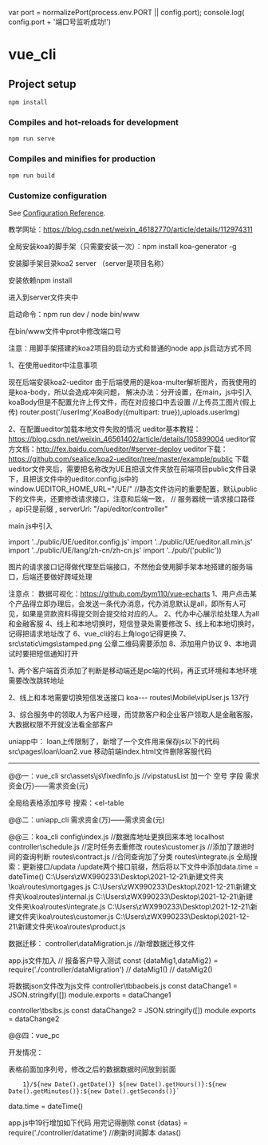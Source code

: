 var port = normalizePort(process.env.PORT || config.port);
console.log( config.port + '端口号监听成功!')
# vue_cli

## Project setup
```
npm install
```

### Compiles and hot-reloads for development
```
npm run serve
```

### Compiles and minifies for production
```
npm run build
```

### Customize configuration
See [Configuration Reference](https://cli.vuejs.org/config/).


教学网址：https://blog.csdn.net/weixin_46182770/article/details/112974311

全局安装koa的脚手架（只需要安装一次）：npm install koa-generator -g

安装脚手架目录koa2 server （server是项目名称）

安装依赖npm install

进入到server文件夹中

启动命令：npm run dev / node bin/www

在bin/www文件中prot中修改端口号

注意：用脚手架搭建的koa2项目的启动方式和普通的node app.js启动方式不同

1、在使用ueditor中注意事项

现在后端安装koa2-ueditor 由于后端使用的是koa-multer解析图片，而我使用的是koa-body，所以会造成冲突问题， 解决办法：分开设置，在main，js中引入koaBody但是不配置允许上传文件，而在对应接口中去设置 //上传员工图片(假上传) router.post('/userImg',KoaBody({multipart: true}),uploads.userImg)

2、在配置ueditor加载本地文件失败的情况
 ueditor基本教程：https://blog.csdn.net/weixin_46561402/article/details/105899004 
 ueditor官方文档：http://fex.baidu.com/ueditor/#server-deploy 
 ueditor下载：https://github.com/sealice/koa2-ueditor/tree/master/example/public 
 下载ueditor文件夹后，需要把名称改为UE且把该文件夹放在前端项目public文件目录下，且把该文件中的ueditor.config.js中的 window.UEDITOR_HOME_URL="/UE/" //静态文件访问的重要配置，默认public下的文件夹，还要修改请求接口，注意和后端一致， // 服务器统一请求接口路径 ，api只是前缀 , serverUrl: "/api/editor/controller"

main.js中引入

import '../public/UE/ueditor.config.js' import '../public/UE/ueditor.all.min.js' import '../public/UE/lang/zh-cn/zh-cn.js' import '../pub/('public'))

图片的请求接口记得做代理至后端接口，不然他会使用脚手架本地搭建的服务端口，后端还要做好跨域处理

注意点：
数据可视化：https://github.com/bym110/vue-echarts
1、用户点击某个产品得立即办理后，会发送一条代办消息，代办消息默认是all，即所有人可见，如果是贷款资料得提交则会提交给对应的人。
2、代办中心展示给处理人为all和金融客服
4、线上和本地切换时，短信登录处需要修改
5、线上和本地切换时，记得把请求地址改了
6、vue_cli的右上角logo记得更换
7、src\static\imgs\stamped.png 公章二维码需要添加
8、添加用户协议
9、本地调试时要把短信通知打开

1、两个客户端首页添加了判断是移动端还是pc端的代码，再正式环境和本地环境需要改改跳转地址

2、线上和本地需要切换短信发送接口 koa--- routes\Mobile\vipUser.js 137行

3、综合服务中的领取人为客户经理，而贷款客户和企业客户领取人是金融客服，大数据权限不开就没法看全部客户

uniapp中：
loan上传限制了，新增了一个文件用来保存js以下的代码
src\pages\loan\loan2.vue
移动前端index.html文件删除客服代码

-----------------------------------------------------------------------------------------------
@@一：vue_cli
src\assets\js\fixedInfo.js  //vipstatusList 加一个 空号 字段
需求资金(万)——需求资金(元)

全局给表格添加序号
搜索：<el-table

<el-table-column
          label="序号"
          type="index"
          width="50">
</el-table-column>

@@二：uniapp_cli
需求资金(万)——需求资金(元)


@@三：koa_cli
config\index.js  //数据库地址更换回来本地  localhost
controller\schedule.js //定时任务去重修改
routes\customer.js //添加了跟进时间的查询判断
routes\contract.js //合同查询加了分类
routes\integrate.js
全局搜索：更新接口/updata  /update两个接口前缀，然后将以下文件中添加data.time = dateTime()
C:\Users\zWX990233\Desktop\2021-12-21\新建文件夹\koa\routes\mortgages.js
C:\Users\zWX990233\Desktop\2021-12-21\新建文件夹\koa\routes\internal.js
C:\Users\zWX990233\Desktop\2021-12-21\新建文件夹\koa\routes\integrate.js
C:\Users\zWX990233\Desktop\2021-12-21\新建文件夹\koa\routes\customer.js
C:\Users\zWX990233\Desktop\2021-12-21\新建文件夹\koa\routes\product.js


数据迁移：
controller\dataMigration.js //新增数据迁移文件

app.js文件加入
// 报备客户导入测试
const {dataMig1,dataMig2} = require('./controller/dataMigration') 
// dataMig1()
// dataMig2()

将数据json文件改为js文件
controller\tbbaobeis.js
const dataChange1 = JSON.stringify([])
module.exports = dataChange1 

controller\tbslbs.js
const dataChange2 = JSON.stringify([])
module.exports = dataChange2 


@@四：vue_pc



开发情况：

表格前面加序列号，修改之后的数据数据时间放到前面




        1}/${new Date().getDate()} ${new Date().getHours()}:${new Date().getMinutes()}:${new Date().getSeconds()}`

data.time = dateTime()

app.js中19行增加如下代码 用完记得删除
const {datas} = require('./controller/datatime') //刷新时间脚本
datas()
